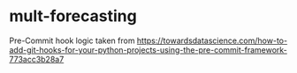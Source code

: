 # mult-forecasting

Pre-Commit hook logic taken from https://towardsdatascience.com/how-to-add-git-hooks-for-your-python-projects-using-the-pre-commit-framework-773acc3b28a7
